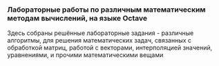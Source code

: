 ### Лабораторные работы по различным математическим методам вычислений, на языке Octave

Здесь собраны решённые лабораторные задания - различные алгоритмы, для решения математических задач, связанных с обработкой матриц, работой с векторами, интерполяцией значений, уравнениями, и прочими математическими вещами
